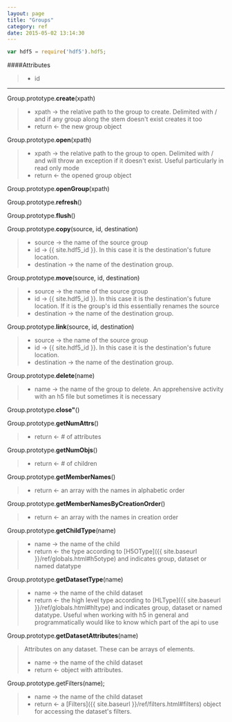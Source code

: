 ```yaml
---
layout: page
title: "Groups"
category: ref
date: 2015-05-02 13:14:30
---
```


```javascript
var hdf5 = require('hdf5').hdf5;
```
####Attributes
> 
> * id 

* * *

Group.prototype.**create**(xpath)  
> 
> * xpath &rarr; the relative path to the group to create.  Delimited with / and if any group along the stem doesn't exist creates it too
> * return &larr; the new group object

Group.prototype.**open**(xpath)  
> 
> * xpath &rarr; the relative path to the group to open.  Delimited with / and will throw an exception if it doesn't exist.  Useful particularly in read only mode
> * return &larr; the opened group object

Group.prototype.**openGroup**(xpath)  
> 

Group.prototype.**refresh**()  
> 

Group.prototype.**flush**()  
> 

Group.prototype.**copy**(source, id, destination)  
> 
> * source &rarr; the name of the source group
> * id &rarr; {{ site.hdf5_id }}. In this case it is the destination's future location.
> * destination &rarr; the name of the destination group.

Group.prototype.**move**(source, id, destination)  
> 
> * source &rarr; the name of the source group
> * id &rarr; {{ site.hdf5_id }}. In this case it is the destination's future location.  If it is the group's id this essentially renames the source
> * destination &rarr; the name of the destination group.

Group.prototype.**link**(source, id, destination)  
> 
> * source &rarr; the name of the source group
> * id &rarr; {{ site.hdf5_id }}. In this case it is the destination's future location.
> * destination &rarr; the name of the destination group.

Group.prototype.**delete**(name)  
> 
> * name &rarr; the name of the group to delete. An apprehensive activity with an h5 file but sometimes it is necessary

Group.prototype.**close"**()  
> 

Group.prototype.**getNumAttrs**()  
> 
> * return &larr; # of attributes

Group.prototype.**getNumObjs**()  
> 
> * return &larr; # of children

Group.prototype.**getMemberNames**()  
> 
> * return &larr; an array with the names in alphabetic order

Group.prototype.**getMemberNamesByCreationOrder**()  
> 
> * return &larr; an array with the names in creation order

Group.prototype.**getChildType**(name)  
> 
> * name &rarr; the name of the child
> * return &larr; the type according to [H5OType]({{ site.baseurl }}/ref/globals.html#h5otype) and indicates group, dataset or  named datatype

Group.prototype.**getDatasetType**(name)  
> 
> * name &rarr; the name of the child dataset
> * return &larr; the high level type according to [HLType]({{ site.baseurl }}/ref/globals.html#hltype) and indicates group, dataset or  named datatype.
>   Useful when working with h5 in general and programmatically would like to know which part of the api to use

Group.prototype.**getDatasetAttributes**(name)  
>   Attributes on any dataset. These can be arrays of elements.
> 
> * name &rarr; the name of the child dataset
> * return &larr; object with attributes.

Group.prototype.getFilters(name);
> 
> * name &rarr; the name of the child dataset
> * return &larr; a [Filters]({{ site.baseurl }}/ref/filters.html#filters) object for accessing the dataset's filters.
